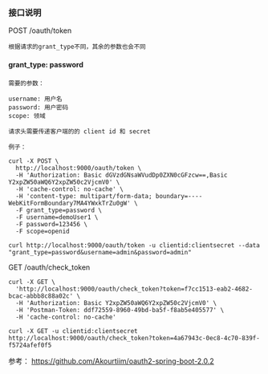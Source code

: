 
### 接口说明


POST /oauth/token

    根据请求的grant_type不同，其余的参数也会不同

  #### grant_type: password
  
    需要的参数：
    
    username: 用户名
    password: 用户密码
    scope: 领域
    
    请求头需要传递客户端的的 client id 和 secret
    
    例子：
    
    curl -X POST \
      http://localhost:9000/oauth/token \
      -H 'Authorization: Basic dGVzdGNsaWVudDp0ZXN0cGFzcw==,Basic Y2xpZW50aWQ6Y2xpZW50c2VjcmV0' \
      -H 'cache-control: no-cache' \
      -H 'content-type: multipart/form-data; boundary=----WebKitFormBoundary7MA4YWxkTrZu0gW' \
      -F grant_type=password \
      -F username=demoUser1 \
      -F password=123456 \
      -F scope=openid
      
    curl http://localhost:9000/oauth/token -u clientid:clientsecret --data "grant_type=password&username=admin&password=admin"
      
      
GET /oauth/check_token

    curl -X GET \
      'http://localhost:9000/oauth/check_token?token=f7cc1513-eab2-4682-bcac-abbb8c88a02c' \
      -H 'Authorization: Basic Y2xpZW50aWQ6Y2xpZW50c2VjcmV0' \
      -H 'Postman-Token: ddf72559-8960-49bd-ba5f-f8ab5e405577' \
      -H 'cache-control: no-cache'
      
    curl -X GET -u clientid:clientsecret http://localhost:9000/oauth/check_token?token=4a67943c-0ec8-4c70-839f-f5724afef0f5
      
      
      
参考：
https://github.com/Akourtiim/oauth2-spring-boot-2.0.2
